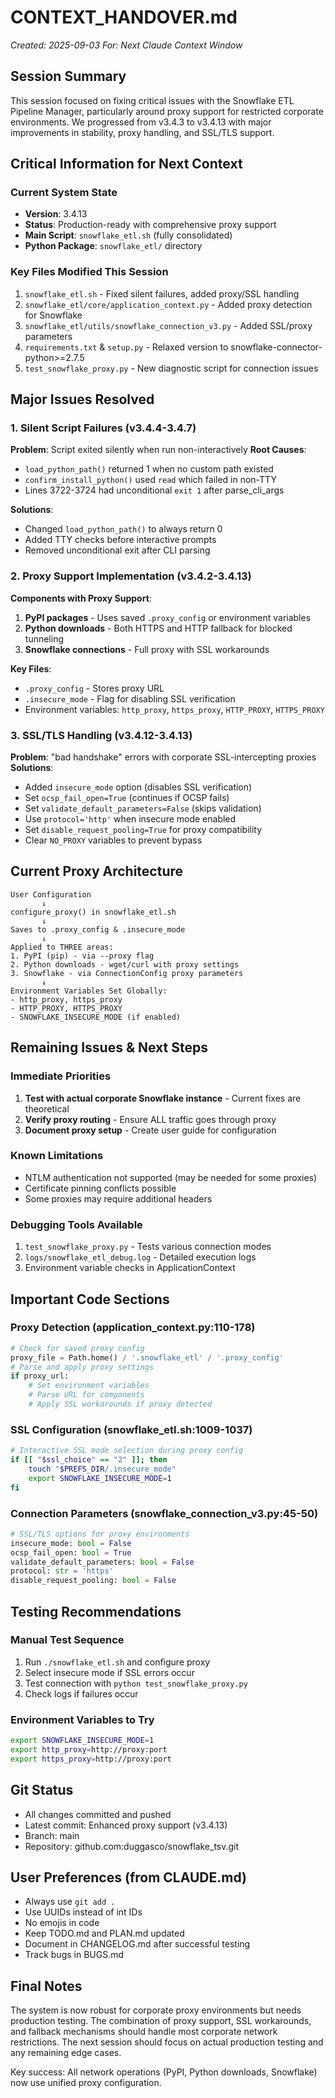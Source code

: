 # CONTEXT_HANDOVER.md
*Created: 2025-09-03*
*For: Next Claude Context Window*

## Session Summary

This session focused on fixing critical issues with the Snowflake ETL Pipeline Manager, particularly around proxy support for restricted corporate environments. We progressed from v3.4.3 to v3.4.13 with major improvements in stability, proxy handling, and SSL/TLS support.

## Critical Information for Next Context

### Current System State
- **Version**: 3.4.13
- **Status**: Production-ready with comprehensive proxy support
- **Main Script**: `snowflake_etl.sh` (fully consolidated)
- **Python Package**: `snowflake_etl/` directory

### Key Files Modified This Session
1. `snowflake_etl.sh` - Fixed silent failures, added proxy/SSL handling
2. `snowflake_etl/core/application_context.py` - Added proxy detection for Snowflake
3. `snowflake_etl/utils/snowflake_connection_v3.py` - Added SSL/proxy parameters
4. `requirements.txt` & `setup.py` - Relaxed version to snowflake-connector-python>=2.7.5
5. `test_snowflake_proxy.py` - New diagnostic script for connection issues

## Major Issues Resolved

### 1. Silent Script Failures (v3.4.4-3.4.7)
**Problem**: Script exited silently when run non-interactively
**Root Causes**:
- `load_python_path()` returned 1 when no custom path existed
- `confirm_install_python()` used `read` which failed in non-TTY
- Lines 3722-3724 had unconditional `exit 1` after parse_cli_args

**Solutions**:
- Changed `load_python_path()` to always return 0
- Added TTY checks before interactive prompts
- Removed unconditional exit after CLI parsing

### 2. Proxy Support Implementation (v3.4.2-3.4.13)
**Components with Proxy Support**:
1. **PyPI packages** - Uses saved `.proxy_config` or environment variables
2. **Python downloads** - Both HTTPS and HTTP fallback for blocked tunneling
3. **Snowflake connections** - Full proxy with SSL workarounds

**Key Files**:
- `.proxy_config` - Stores proxy URL
- `.insecure_mode` - Flag for disabling SSL verification
- Environment variables: `http_proxy`, `https_proxy`, `HTTP_PROXY`, `HTTPS_PROXY`

### 3. SSL/TLS Handling (v3.4.12-3.4.13)
**Problem**: "bad handshake" errors with corporate SSL-intercepting proxies
**Solutions**:
- Added `insecure_mode` option (disables SSL verification)
- Set `ocsp_fail_open=True` (continues if OCSP fails)
- Set `validate_default_parameters=False` (skips validation)
- Use `protocol='http'` when insecure mode enabled
- Set `disable_request_pooling=True` for proxy compatibility
- Clear `NO_PROXY` variables to prevent bypass

## Current Proxy Architecture

```
User Configuration
       ↓
configure_proxy() in snowflake_etl.sh
       ↓
Saves to .proxy_config & .insecure_mode
       ↓
Applied to THREE areas:
1. PyPI (pip) - via --proxy flag
2. Python downloads - wget/curl with proxy settings
3. Snowflake - via ConnectionConfig proxy parameters
       ↓
Environment Variables Set Globally:
- http_proxy, https_proxy
- HTTP_PROXY, HTTPS_PROXY
- SNOWFLAKE_INSECURE_MODE (if enabled)
```

## Remaining Issues & Next Steps

### Immediate Priorities
1. **Test with actual corporate Snowflake instance** - Current fixes are theoretical
2. **Verify proxy routing** - Ensure ALL traffic goes through proxy
3. **Document proxy setup** - Create user guide for configuration

### Known Limitations
- NTLM authentication not supported (may be needed for some proxies)
- Certificate pinning conflicts possible
- Some proxies may require additional headers

### Debugging Tools Available
1. `test_snowflake_proxy.py` - Tests various connection modes
2. `logs/snowflake_etl_debug.log` - Detailed execution logs
3. Environment variable checks in ApplicationContext

## Important Code Sections

### Proxy Detection (application_context.py:110-178)
```python
# Check for saved proxy config
proxy_file = Path.home() / '.snowflake_etl' / '.proxy_config'
# Parse and apply proxy settings
if proxy_url:
    # Set environment variables
    # Parse URL for components
    # Apply SSL workarounds if proxy detected
```

### SSL Configuration (snowflake_etl.sh:1009-1037)
```bash
# Interactive SSL mode selection during proxy config
if [[ "$ssl_choice" == "2" ]]; then
    touch "$PREFS_DIR/.insecure_mode"
    export SNOWFLAKE_INSECURE_MODE=1
fi
```

### Connection Parameters (snowflake_connection_v3.py:45-50)
```python
# SSL/TLS options for proxy environments
insecure_mode: bool = False
ocsp_fail_open: bool = True
validate_default_parameters: bool = False
protocol: str = 'https'
disable_request_pooling: bool = False
```

## Testing Recommendations

### Manual Test Sequence
1. Run `./snowflake_etl.sh` and configure proxy
2. Select insecure mode if SSL errors occur
3. Test connection with `python test_snowflake_proxy.py`
4. Check logs if failures occur

### Environment Variables to Try
```bash
export SNOWFLAKE_INSECURE_MODE=1
export http_proxy=http://proxy:port
export https_proxy=http://proxy:port
```

## Git Status
- All changes committed and pushed
- Latest commit: Enhanced proxy support (v3.4.13)
- Branch: main
- Repository: github.com:duggasco/snowflake_tsv.git

## User Preferences (from CLAUDE.md)
- Always use `git add .`
- Use UUIDs instead of int IDs
- No emojis in code
- Keep TODO.md and PLAN.md updated
- Document in CHANGELOG.md after successful testing
- Track bugs in BUGS.md

## Final Notes

The system is now robust for corporate proxy environments but needs production testing. The combination of proxy support, SSL workarounds, and fallback mechanisms should handle most corporate network restrictions. The next session should focus on actual production testing and any remaining edge cases.

Key success: All network operations (PyPI, Python downloads, Snowflake) now use unified proxy configuration.